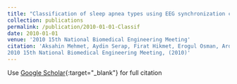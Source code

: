 ```yaml
---
title: "Classification of sleep apnea types using EEG synchronization criteria"
collection: publications
permalink: /publication/2010-01-01-Classif
date: 2010-01-01
venue: '2010 15th National Biomedical Engineering Meeting'
citation: 'Aksahin Mehmet, Aydin Serap, Firat Hikmet, Erogul Osman, Ardic Sadik, "Classification of sleep apnea types using EEG synchronization criteria"
2010 15th National Biomedical Engineering Meeting, (2010)'
---
```

Use [Google Scholar](https://scholar.google.com/scholar?q=Classification+of+sleep+apnea+types+using+EEG+synchronization+criteria){:target="_blank"} for full citation